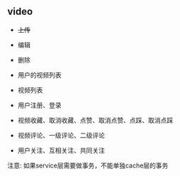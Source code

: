 ## video
- ~~上传~~
- 编辑
- 删除
- 用户的视频列表
- 视频列表

- 用户注册、登录
- 视频收藏、取消收藏、点赞、取消点赞、点踩、取消点踩
- 视频评论、一级评论、二级评论
- 用户关注、互相关注、共同关注

注意: 
如果service层需要做事务，不能单独cache层的事务